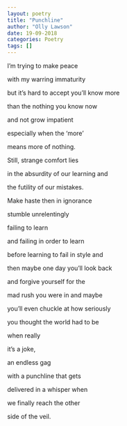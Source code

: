 ```yaml
---
layout: poetry
title: "Punchline"
author: "Olly Lawson"
date: 19-09-2018
categories: Poetry
tags: []
---
```



I’m trying to make peace

with my warring immaturity

but it’s hard to accept you’ll know more

than the nothing you know now

and not grow impatient

especially when the ‘more’

means more of nothing.

Still, strange comfort lies

in the absurdity of our learning and

the futility of our mistakes.

Make haste then in ignorance

stumble unrelentingly

failing to learn

and failing in order to learn

before learning to fail in style and

then maybe one day you’ll look back

and forgive yourself for the

mad rush you were in and maybe

you’ll even chuckle at how seriously

you thought the world had to be

when really

it’s a joke,

an endless gag

with a punchline that gets

delivered in a whisper when

we finally reach the other

side of the veil.

